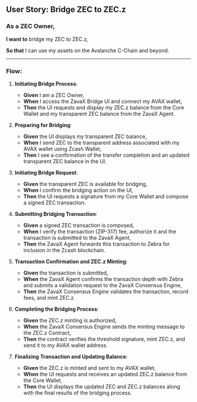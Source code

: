 ## **User Story: Bridge ZEC to ZEC.z**

### **As** a ZEC Owner,

**I want to** bridge my ZEC to ZEC.z,

**So that** I can use my assets on the Avalanche C-Chain and beyond.

---

### **Flow**:

1. **Initiating Bridge Process**:
    - **Given** I am a ZEC Owner,
    - **When** I access the ZavaX Bridge UI and connect my AVAX wallet,
    - **Then** the UI requests and display my ZEC.z balance from the Core Wallet and my transparent ZEC balance from the ZavaX Agent.

2. **Preparing for Bridging**:
    - **Given** the UI displays my transparent ZEC balance,
    - **When** I send ZEC to the transparent address associated with my AVAX wallet using Zcash Wallet,
    - **Then** I see a confirmation of the transfer completion and an updated transparent ZEC balance in the UI.

3. **Initiating Bridge Request**:
    - **Given** the transparent ZEC is available for bridging,
    - **When** I confirm the bridging action on the UI,
    - **Then** the UI requests a signature from my Core Wallet and compose a signed ZEC transaction.

4. **Submitting Bridging Transaction**:
    - **Given** a signed ZEC transaction is composed,
    - **When** I verify the transaction (ZIP-317) fee, authorize it and the transaction is submitted to the ZavaX Agent,
    - **Then** the ZavaX Agent forwards this transaction to Zebra for inclusion in the Zcash blockchain.

5. **Transaction Confirmation and ZEC.z Minting**:
    - **Given** the transaction is submitted,
    - **When** the ZavaX Agent confirms the transaction depth with Zebra and submits a validation request to the ZavaX Consensus Engine,
    - **Then** the ZavaX Consensus Engine validates the transaction, record fees, and mint ZEC.z.

6. **Completing the Bridging Process**:
    - **Given** the ZEC.z minting is authorized,
    - **When** the ZavaX Consensus Engine sends the minting message to the ZEC.z Contract,
    - **Then** the contract verifies the threshold signature, mint ZEC.z, and send it to my AVAX wallet address.

7. **Finalizing Transaction and Updating Balance**:
    - **Given** the ZEC.z is minted and sent to my AVAX wallet,
    - **When** the UI requests and receives an updated ZEC.z balance from the Core Wallet,
    - **Then** the UI displays the updated ZEC and ZEC.z balances along with the final results of the bridging process.
